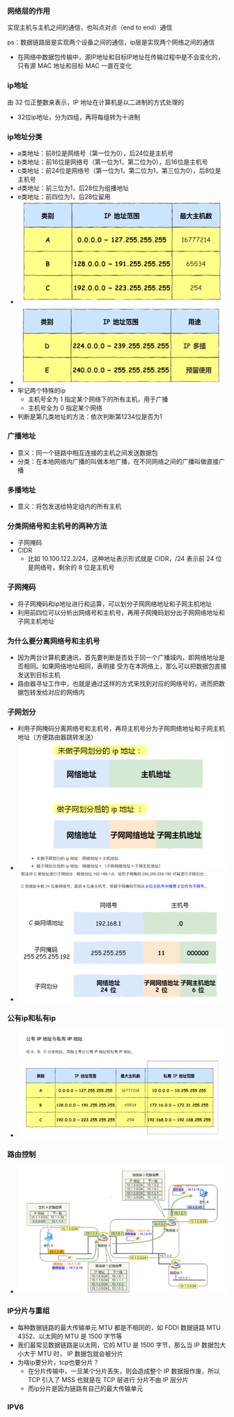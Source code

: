 ### 网络层的作用

实现主机与主机之间的通信，也叫点对点（end to end）通信

ps：数据链路层是实现两个设备之间的通信，ip层是实现两个网络之间的通信

- 在⽹络中数据包传输中，源IP地址和⽬标IP地址在传输过程中是不会变化的，只有源 MAC 地址和⽬标 MAC ⼀直在变化



### ip地址

由 32 位正整数来表示，IP 地址在计算机是以⼆进制的⽅式处理的

- 32位ip地址，分为四组，再将每组转为十进制



### ip地址分类

- a类地址：前8位是网络号（第一位为0），后24位是主机号
- b类地址：前16位是网络号（第一位为1，第二位为0），后16位是主机号
- c类地址：前24位是网络号（第一位为1，第二位为1，第三位为0），后8位是主机号
- d类地址：前三位为1，后28位为组播地址
- e类地址：前四位为1，后28位留用
- ![](images/IP地址范围（1）.png)
- ![](images/IP地址范围（2）.png)
- 牢记两个特殊的ip
  - 主机号全为 1 指定某个⽹络下的所有主机，⽤于⼴播
  - 主机号全为 0 指定某个⽹络
- 判断是第几类地址的方法：依次判断第1234位是否为1



### 广播地址

- 意义：同⼀个链路中相互连接的主机之间发送数据包
- 分类：在本地网络内广播的叫做本地广播，在不同网络之间的广播叫做直接广播



### 多播地址

- 意义：将包发送给特定组内的所有主机



### 分类网络号和主机号的两种方法

- 子网掩码
- CIDR
  - ⽐如 10.100.122.2/24，这种地址表示形式就是 CIDR，/24 表示前 24 位是⽹络号，剩余的 8 位是主机号



### 子网掩码

- 将子网掩码和ip地址进行和运算，可以划分子网网络地址和子网主机地址
- 利用前四位可以分析出网络号和主机号，再用子网掩码划分出子网网络地址和子网主机地址



### 为什么要分离网络号和主机号

- 因为两台计算机要通讯，⾸先要判断是否处于同⼀个⼴播域内，即⽹络地址是否相同。如果⽹络地址相同，表明接 受⽅在本⽹络上，那么可以把数据包直接发送到⽬标主机
- 路由器寻址⼯作中，也就是通过这样的⽅式来找到对应的⽹络号的，进⽽把数据包转发给对应的⽹络内



### 子网划分

- 利用子网掩码分离网络号和主机号，再将主机号分为子网网络地址和子网主机地址（方便路由器跳转发送）
- ![](images/子网划分.png)
- ![](images/子网划分流程.png)



### 公有ip和私有ip

- ![](images/公有和私有ip地址.png)



### 路由控制

- ![](images/路由控制.png)



### IP分片与重组

- 每种数据链路的最⼤传输单元 MTU 都是不相同的，如 FDDI 数据链路 MTU 4352、以太⽹的 MTU 是 1500 字节等
- 我们最常⻅数据链路是以太⽹，它的 MTU 是 1500 字节，那么当 IP 数据包⼤⼩⼤于 MTU 时， IP 数据包就会被分⽚
- 为啥ip要分片，tcp也要分片？
  - 在分⽚传输中，⼀旦某个分⽚丢失，则会造成整个 IP 数据报作废，所以 TCP 引⼊了 MSS 也就是在 TCP 层进⾏ 分⽚不由 IP 层分⽚
  - 而ip分片是因为链路有自己的最大传输单元



### IPV6



